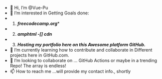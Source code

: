- 👋 Hi, I’m @Vue-Pu
- 👀 I’m interested in Getting Goals done:
- 1. ***freecodecamp.org****
- 2. ***amphtml -[] cdn***
- 3. ***Hosting my portfolio 
here on this **Awesome** platform GitHub.***
- 🌱 I’m currently learning how to contribute and collaborate in 
Different projects here in GitHub.com.
- 💞️ I’m looking to collaborate on ... GitHub Actions or maybe in a trending
Repo! The array is endless!
- 📫 How to reach me ...will provide my contact info., shortly
<!-- 
Todo: edit How to reach me info next time you visit this repo.
Also try merging this Read me file with Hello World actions.
And as a GitHub portfolio.
<!---
Vue-Pu/Vue-Pu is a ✨ special ✨ repository because its `README.md` (this file) appears on your GitHub profile.
You can click the Preview link to take a look at your changes.
--->
